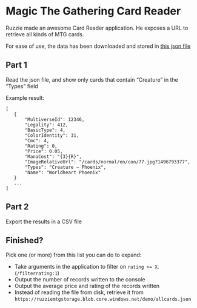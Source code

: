 # Magic The Gathering Card Reader
Ruzzie made an awesome Card Reader application. He exposes a URL to retrieve all kinds of MTG cards.

For ease of use, the data has been downloaded and stored in [this json file](allcards.json)

## Part 1
Read the json file, and show only cards that contain “Creature” in the “Types” field

Example result:
```
[
   {
       "MultiverseId": 12346,
       "Legality": 412,
       "BasicType": 4,
       "ColorIdentity": 31,
       "Cmc": 4,
       "Rating": 0,
       "Price": 0.05,
       "ManaCost": "{3}{R}",
       "ImageRelativeUrl": "/cards/normal/en/con/77.jpg?1496793377",
       "Types": "Creature — Phoenix",
       "Name": "Worldheart Phoenix"
   }
   ...
]
```

## Part 2
Export the results in a CSV file

## Finished?

Pick one (or more) from this list you can do to expand:

- Take arguments in the application to filter on `rating >= X`. (`/filterrating:1`)
- Output the number of records written to the console
- Output the average price and rating of the records written
- Instead of reading the file from disk, retrieve it from `https://ruzziemtgstorage.blob.core.windows.net/demo/allcards.json`

